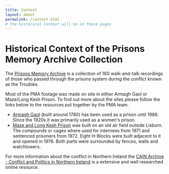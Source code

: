 ```yaml
---
title: Context
layout: about
permalink: /context.html
# the historical Context will be on these pages
---
```


# Historical Context of the Prisons Memory Archive Collection

The [Prisons Memory Archive](https://prisonsmemoryarchive.com/) is a collection of 160 walk-and-talk recordings of those who passed through the prisons system during the conflict known as the Troubles.

Most of the PMA footage was made on site in either Armagh Gaol or Maze/Long Kesh Prison. To find out more about the sites please follow the links below to the resources put together by the PMA team.

- [Armagh Gaol](https://prisonsmemoryarchive.com/the-prisons/armagh-gaol/) (built around 1780) has been used as a prison until 1986. Since the 1920s it was primarily used as a women's prison.
- [Maze and Long Kesh Prison](https://prisonsmemoryarchive.com/the-prisons/maze-and-long-kesh/) was built on an old air field outside Lisburn. The compounds or cages where used for internees from 1971 and sentenced prisoners from 1972. Eight H-Blocks were built adjacent to it and opened in 1976. Both parts were surrounded by fences, walls and watchtowers.

For more information about the conflict in Northern Ireland the [CAIN Archive - Conflict and Politics in Northern Ireland](https://cain.ulster.ac.uk/) is a extensive and well researched online resource.

